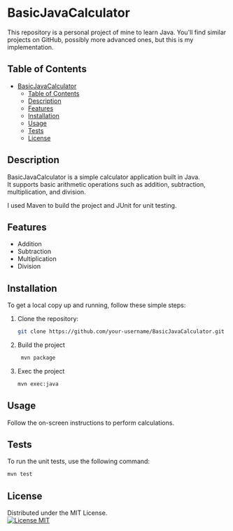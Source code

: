 # BasicJavaCalculator

This repository is a personal project of mine to learn Java. You'll find similar projects on GitHub, possibly more advanced ones, but this is my implementation.

## Table of Contents

- [BasicJavaCalculator](#basicjavacalculator)
  - [Table of Contents](#table-of-contents)
  - [Description](#description)
  - [Features](#features)
  - [Installation](#installation)
  - [Usage](#usage)
  - [Tests](#tests)
  - [License](#license)

## Description

BasicJavaCalculator is a simple calculator application built in Java.  
It supports basic arithmetic operations such as addition, subtraction, multiplication, and division.  

I used Maven to build the project and JUnit for unit testing.

## Features

- Addition
- Subtraction
- Multiplication
- Division

## Installation

To get a local copy up and running, follow these simple steps:

1. Clone the repository:
   ```bash
   git clone https://github.com/your-username/BasicJavaCalculator.git
   ```

2. Build the project
   ```bash
    mvn package
   ```
3. Exec the project
    ```bash
    mvn exec:java
    ```

## Usage

Follow the on-screen instructions to perform calculations.

## Tests
To run the unit tests, use the following command:
```bash
mvn test
```

## License

Distributed under the MIT License.  
[![License MIT](https://img.shields.io/badge/license-MIT-blue.svg)](LICENSE)